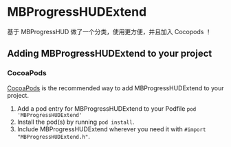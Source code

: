 # MBProgressHUDExtend

基于 MBProgressHUD 做了一个分类，使用更方便，并且加入 Cocopods ！

## Adding MBProgressHUDExtend to your project

### CocoaPods

[CocoaPods](http://cocoapods.org) is the recommended way to add MBProgressHUDExtend to your project.

1. Add a pod entry for MBProgressHUDExtend to your Podfile `pod 'MBProgressHUDExtend'`
2. Install the pod(s) by running `pod install`.
3. Include MBProgressHUDExtend wherever you need it with `#import "MBProgressHUDExtend.h"`.



